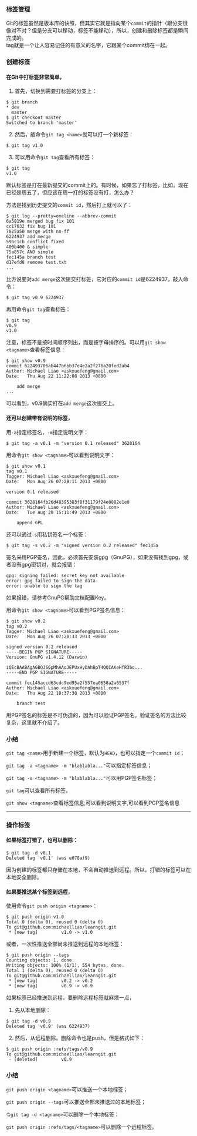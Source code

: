 ### 标签管理

Git的标签虽然是版本库的快照，但其实它就是指向某个`commit`的指针（跟分支很像对不对？但是分支可以移动，标签不能移动），所以，创建和删除标签都是瞬间完成的。  
tag就是一个让人容易记住的有意义的名字，它跟某个commit绑在一起。
### 创建标签

#### 在Git中打标签非常简单，
1. 首先，切换到需要打标签的分支上：
```
$ git branch
* dev
  master
$ git checkout master
Switched to branch 'master'
```
2. 然后，敲命令`git tag <name>`就可以打一个新标签：
```
$ git tag v1.0
```
3. 可以用命令`git tag`查看所有标签：
```
$ git tag
v1.0
```
默认标签是打在最新提交的commit上的。有时候，如果忘了打标签，比如，现在已经是周五了，但应该在周一打的标签没有打，怎么办？

方法是找到历史提交的`commit id`，然后打上就可以了：
```
$ git log --pretty=oneline --abbrev-commit
6a5819e merged bug fix 101
cc17032 fix bug 101
7825a50 merge with no-ff
6224937 add merge
59bc1cb conflict fixed
400b400 & simple
75a857c AND simple
fec145a branch test
d17efd8 remove test.txt
...
```
比方说要对`add merge`这次提交打标签，它对应的`commit id`是6224937，敲入命令：
```
$ git tag v0.9 6224937
```
再用命令`git tag`查看标签：
```
$ git tag
v0.9
v1.0
```
注意，标签不是按时间顺序列出，而是按字母排序的。可以用`git show <tagname>`查看标签信息：
```
$ git show v0.9
commit 622493706ab447b6bb37e4e2a2f276a20fed2ab4
Author: Michael Liao <askxuefeng@gmail.com>
Date:   Thu Aug 22 11:22:08 2013 +0800

    add merge
...
```
可以看到，v0.9确实打在`add merge`这次提交上。

#### 还可以创建带有说明的标签，
用`-a`指定标签名，`-m`指定说明文字：
```
$ git tag -a v0.1 -m "version 0.1 released" 3628164
```
用命令`git show <tagname>`可以看到说明文字：
```
$ git show v0.1
tag v0.1
Tagger: Michael Liao <askxuefeng@gmail.com>
Date:   Mon Aug 26 07:28:11 2013 +0800

version 0.1 released

commit 3628164fb26d48395383f8f31179f24e0882e1e0
Author: Michael Liao <askxuefeng@gmail.com>
Date:   Tue Aug 20 15:11:49 2013 +0800

    append GPL
```
还可以通过`-s`用私钥签名一个标签：

```
$ git tag -s v0.2 -m "signed version 0.2 released" fec145a
```
签名采用PGP签名，因此，必须首先安装gpg（GnuPG），如果没有找到gpg，或者没有gpg密钥对，就会报错：
```
gpg: signing failed: secret key not available
error: gpg failed to sign the data
error: unable to sign the tag
```
如果报错，请参考GnuPG帮助文档配置Key。

用命令`git show <tagname>`可以看到PGP签名信息：
```
$ git show v0.2
tag v0.2
Tagger: Michael Liao <askxuefeng@gmail.com>
Date:   Mon Aug 26 07:28:33 2013 +0800

signed version 0.2 released
-----BEGIN PGP SIGNATURE-----
Version: GnuPG v1.4.12 (Darwin)

iQEcBAABAgAGBQJSGpMhAAoJEPUxHyDAhBpT4QQIAKeHfR3bo...
-----END PGP SIGNATURE-----

commit fec145accd63cdc9ed95a2f557ea0658a2a6537f
Author: Michael Liao <askxuefeng@gmail.com>
Date:   Thu Aug 22 10:37:30 2013 +0800

    branch test
```
用PGP签名的标签是不可伪造的，因为可以验证PGP签名。验证签名的方法比较复杂，这里就不介绍了。

### 小结

`git tag <name>`用于新建一个标签，默认为`HEAD`，也可以指定一个`commit id`；

`git tag -a <tagname> -m "blablabla..."`可以指定标签信息；

`git tag -s <tagname> -m "blablabla..."`可以用PGP签名标签；

`git tag`可以查看所有标签。

`git show <tagname>`查看标签信息,可以看到说明文字,可以看到PGP签名信息

****************************************************
### 操作标签

#### 如果标签打错了，也可以删除：
```
$ git tag -d v0.1
Deleted tag 'v0.1' (was e078af9)
```
因为创建的标签都只存储在本地，不会自动推送到远程。所以，打错的标签可以在本地安全删除。

#### 如果要推送某个标签到远程，
使用命令`git push origin <tagname>`：
```
$ git push origin v1.0
Total 0 (delta 0), reused 0 (delta 0)
To git@github.com:michaelliao/learngit.git
 * [new tag]         v1.0 -> v1.0
 ```
或者，一次性推送全部尚未推送到远程的本地标签：
```
$ git push origin --tags
Counting objects: 1, done.
Writing objects: 100% (1/1), 554 bytes, done.
Total 1 (delta 0), reused 0 (delta 0)
To git@github.com:michaelliao/learngit.git
 * [new tag]         v0.2 -> v0.2
 * [new tag]         v0.9 -> v0.9
 ```
如果标签已经推送到远程，要删除远程标签就麻烦一点，
1. 先从本地删除：
```
$ git tag -d v0.9
Deleted tag 'v0.9' (was 6224937)
```
2. 然后，从远程删除。删除命令也是push，但是格式如下：
```
$ git push origin :refs/tags/v0.9
To git@github.com:michaelliao/learngit.git
 - [deleted]         v0.9
 ```
### 小结

`git push origin <tagname>`可以推送一个本地标签；

`git push origin --tags`可以推送全部未推送过的本地标签；

`令git tag -d <tagname>`可以删除一个本地标签；

`git push origin :refs/tags/<tagname>`可以删除一个远程标签。
